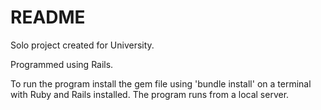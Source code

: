 # README

Solo project created for University.

Programmed using Rails.

To run the program install the gem file using 'bundle install' on a terminal with Ruby and Rails installed. The program runs from a local server.
